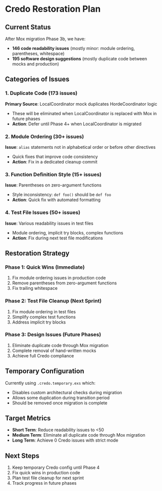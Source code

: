 # Credo Restoration Plan

## Current Status

After Mox migration Phase 3b, we have:
- **146 code readability issues** (mostly minor: module ordering, parentheses, whitespace)
- **195 software design suggestions** (mostly duplicate code between mocks and production)

## Categories of Issues

### 1. Duplicate Code (173 issues)
**Primary Source**: LocalCoordinator mock duplicates HordeCoordinator logic
- These will be eliminated when LocalCoordinator is replaced with Mox in future phases
- **Action**: Defer until Phase 4+ when LocalCoordinator is migrated

### 2. Module Ordering (30+ issues)
**Issue**: `alias` statements not in alphabetical order or before other directives
- Quick fixes that improve code consistency
- **Action**: Fix in a dedicated cleanup commit

### 3. Function Definition Style (15+ issues)
**Issue**: Parentheses on zero-argument functions
- Style inconsistency: `def foo()` should be `def foo`
- **Action**: Quick fix with automated formatting

### 4. Test File Issues (50+ issues)
**Issue**: Various readability issues in test files
- Module ordering, implicit try blocks, complex functions
- **Action**: Fix during next test file modifications

## Restoration Strategy

### Phase 1: Quick Wins (Immediate)
1. Fix module ordering issues in production code
2. Remove parentheses from zero-argument functions
3. Fix trailing whitespace

### Phase 2: Test File Cleanup (Next Sprint)
1. Fix module ordering in test files
2. Simplify complex test functions
3. Address implicit try blocks

### Phase 3: Design Issues (Future Phases)
1. Eliminate duplicate code through Mox migration
2. Complete removal of hand-written mocks
3. Achieve full Credo compliance

## Temporary Configuration

Currently using `.credo.temporary.exs` which:
- Disables custom architectural checks during migration
- Allows some duplication during transition period
- Should be removed once migration is complete

## Target Metrics

- **Short Term**: Reduce readability issues to <50
- **Medium Term**: Eliminate all duplicate code through Mox migration
- **Long Term**: Achieve 0 Credo issues with strict mode

## Next Steps

1. Keep temporary Credo config until Phase 4
2. Fix quick wins in production code
3. Plan test file cleanup for next sprint
4. Track progress in future phases